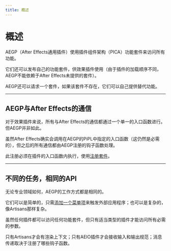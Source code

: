 ```yaml
---
title: 概述
---
```

# 概述

AEGP（After Effects通用插件）使用插件组件架构（PICA）功能套件来访问所有功能。

它们还可以发布自己的功能套件，供效果插件使用（由于插件的加载顺序不同，AEGP不能依赖于After Effects未提供的套件）。

AEGP还可以请求一个套件，如果该套件不存在，它们可以自己提供替代功能。

---

## AEGP与After Effects的通信

对于效果插件来说，所有与After Effects的通信都通过一个单一的入口函数进行。但AEGP并非如此。

虽然After Effects确实会调用在AEGP的PiPL中指定的入口函数（这仍然是必需的），但之后的所有通信都由AEGP注册的钩子函数处理。

此注册必须在插件的入口函数内执行，使用[注册套件](aegp-suites.md#aegp_registersuites5)。

---

## 不同的任务，相同的API

无论专业领域如何，AEGP的工作方式都是相同的。

它们可以是简单的，只需[添加一个菜单项](implementation.md#example-adding-a-menu-item)来触发外部应用程序；也可以是复杂的，像Artisans那样复杂。

虽然任何插件都可以访问任何功能套件，但只有适当类型的插件才能访问所有必需的参数。

只有Artisans才会有渲染上下文；只有AEIO插件才会接收输入和输出规范；消息传递取决于注册了哪些钩子函数。
